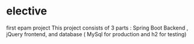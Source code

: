 # elective
first epam project
This project consists of 3 parts : Spring Boot Backend  , jQuery frontend, and database ( MySql for production and h2 for testing)
